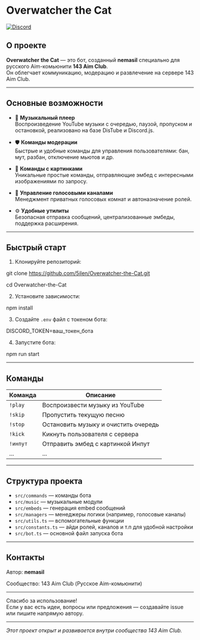 # Overwatcher the Cat

[![Discord](https://img.shields.io/discord/1405267732106055783?style=for-the-badge&logo=discord&labelColor=60519b&color=60519b&logoColor=white&label=Discord)](https://discord.gg/143aimclub)

## О проекте

**Overwatcher the Cat** — это бот, созданный **nemasil** специально для русского Aim-комьюнити **143 Aim Club**.  
Он облегчает коммуникацию, модерацию и развлечение на сервере 143 Aim Club.

---

## Основные возможности

- 🎵 **Музыкальный плеер**  
  Воспроизведение YouTube музыки с очередью, паузой, пропуском и остановкой, реализовано на базе DisTube и Discord.js.

- 🛡️ **Команды модерации**  
  Быстрые и удобные команды для управления пользователями: бан, мут, разбан, отключение мьютов и др.

- 🎨 **Команды с картинками**  
  Уникальные простые команды, отправляющие эмбед с интересными изображениями по запросу.

- 🚪 **Управление голосовыми каналами**  
  Менеджмент приватных голосовых комнат и автоназначение ролей.

- ⚙️ **Удобные утилиты**  
  Безопасная отправка сообщений, централизованные эмбеды, поддержка расширения.

---

## Быстрый старт

1. Клонируйте репозиторий:

git clone https://github.com/5ilen/Overwatcher-the-Cat.git

cd Overwatcher-the-Cat

2. Установите зависимости:

npm install

3. Создайте `.env` файл с токеном бота:

DISCORD_TOKEN=ваш_токен_бота

4. Запустите бота:

npm run start


---

## Команды

| Команда   | Описание                              |
|-----------|-------------------------------------|
| `!play`  | Воспроизвести музыку из YouTube      |
| `!skip`  | Пропустить текущую песню              |
| `!stop`  | Остановить музыку и очистить очередь |
| `!kick`  | Кикнуть пользователя с сервера    |
| `!инпут` | Отправить эмбед с картинкой Инпут    |
| ...      | ...                                 |

---

## Структура проекта

- `src/commands` — команды бота  
- `src/music` — музыкальные модули  
- `src/embeds` — генерация embed сообщений  
- `src/managers` — менеджеры логики (например, голосовые каналы)
- `src/utils.ts` — вспомогательные функции  
- `src/constants.ts` — айди ролей, каналов и т.п для удобной настройки
- `src/bot.ts` — основной файл запуска бота  

---

## Контакты

Автор: **nemasil**

Сообщество: 143 Aim Club (Русское Aim-комьюнити)  

---

Спасибо за использование!  
Если у вас есть идеи, вопросы или предложения — создавайте issue или пишите напрямую автору.

---

*Этот проект открыт и развивается внутри сообщества 143 Aim Club.*
